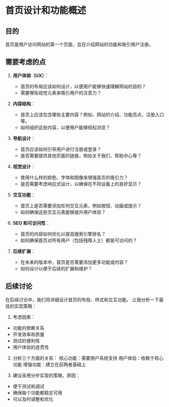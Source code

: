 # 首页设计和功能概述

## 目的
首页是用户访问网站的第一个页面，旨在介绍网站的功能和吸引用户注册。

## 需要考虑的点
1. **用户体验（UX）**：
   - 首页的布局应该如何设计，以便用户能够快速理解网站的目的？
   - 需要哪些视觉元素来吸引用户的注意力？

2. **内容结构**：
   - 首页上应该包含哪些主要内容？例如，网站的介绍、功能亮点、注册入口等。
   - 如何组织这些内容，以便用户能够轻松浏览？

3. **导航设计**：
   - 首页应该如何引导用户进行注册或登录？
   - 是否需要提供其他页面的链接，例如关于我们、帮助中心等？

4. **视觉设计**：
   - 使用什么样的颜色、字体和图像来增强首页的吸引力？
   - 是否需要考虑响应式设计，以确保在不同设备上的良好显示？

5. **交互功能**：
   - 首页上是否需要添加任何交互元素，例如按钮、动画或提示？
   - 如何确保这些交互元素能够提升用户体验？

6. **SEO 和可访问性**：
   - 首页的内容如何优化以提高搜索引擎排名？
   - 如何确保首页对所有用户（包括残障人士）都是可访问的？

7. **后续扩展**：
   - 在未来的版本中，首页是否需要添加更多功能或内容？
   - 如何设计以便于后续的扩展和维护？

## 后续讨论
在后续讨论中，我们将详细设计首页的布局、样式和交互功能。 
让我分析一下最佳的实现策略：

1. 考虑因素：
- 功能的依赖关系
- 开发效率和质量
- 测试的便利性
- 用户体验的连贯性

2. 分析三个方面的关系：
核心功能：需要用户系统支持
用户体验：依赖于核心功能
增强功能：建立在前两者基础上

3. 建议采用分步实现的策略，原因：
- 便于测试和调试
- 确保每个功能都稳定可用
- 可以及时调整和优化